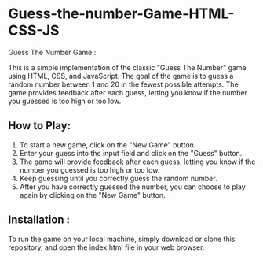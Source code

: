 # Guess-the-number-Game-HTML-CSS-JS

Guess The Number Game :


This is a simple implementation of the classic "Guess The Number" game using HTML, CSS, and JavaScript. The goal of the game is to guess a random number between 1 and 20 in the fewest possible attempts. The game provides feedback after each guess, letting you know if the number you guessed is too high or too low.

## How to Play:


1. To start a new game, click on the "New Game" button.
2. Enter your guess into the input field and click on the "Guess" button.
3. The game will provide feedback after each guess, letting you know if the number you guessed is too high or too low.
4. Keep guessing until you correctly guess the random number.
5. After you have correctly guessed the number, you can choose to play again by clicking on the "New Game" button.

## Installation :


To run the game on your local machine, simply download or clone this repository, and open the index.html file in your web browser.
